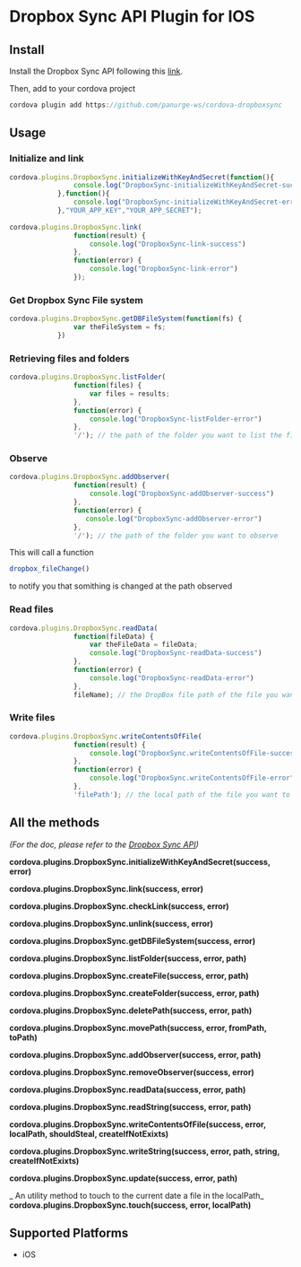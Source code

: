 Dropbox Sync API Plugin for IOS
======

## Install
Install the Dropbox Sync API following this [link](https://www.dropbox.com/developers/sync/sdks/ios).

Then, add to your cordova project

```javascript
cordova plugin add https://github.com/panurge-ws/cordova-dropboxsync
```
## Usage
### Initialize and link
```javascript
cordova.plugins.DropboxSync.initializeWithKeyAndSecret(function(){
                console.log("DropboxSync-initializeWithKeyAndSecret-success")
            },function(){
                console.log("DropboxSync-initializeWithKeyAndSecret-error")
            },"YOUR_APP_KEY","YOUR_APP_SECRET");
            
cordova.plugins.DropboxSync.link(
                function(result) {
                    console.log("DropboxSync-link-success")
                },
                function(error) {
                    console.log("DropboxSync-link-error")
                });
```
### Get Dropbox Sync File system
```javascript
cordova.plugins.DropboxSync.getDBFileSystem(function(fs) {
                var theFileSystem = fs;
            })
```
### Retrieving files and folders
```javascript
cordova.plugins.DropboxSync.listFolder(
                function(files) {
                    var files = results;
                },
                function(error) {
                    console.log("DropboxSync-listFolder-error")
                },
                '/'); // the path of the folder you want to list the files and folders 
```
### Observe
```javascript
cordova.plugins.DropboxSync.addObserver(
                function(result) {
                    console.log("DropboxSync-addObserver-success")
                },
                function(error) {
                   console.log("DropboxSync-addObserver-error")
                },
                '/'); // the path of the folder you want to observe
```
This will call a function
```javascript
dropbox_fileChange()
```
to notify you that somithing is changed at the path observed
### Read files

```javascript
cordova.plugins.DropboxSync.readData(
                function(fileData) {
                	var theFileData = fileData;
                    console.log("DropboxSync-readData-success")
                },
                function(error) {
                    console.log("DropboxSync-readData-error")
                },
                fileName); // the DropBox file path of the file you want to read
```

### Write files 

```javascript
cordova.plugins.DropboxSync.writeContentsOfFile(
                function(result) {
                    console.log("DropboxSync.writeContentsOfFile-success")
                },
                function(error) {
                    console.log("DropboxSync.writeContentsOfFile-error")
                }, 
                'filePath'); // the local path of the file you want to upload to DropBox; 
```

## All the methods 
_(For the doc, please refer to the [Dropbox Sync API](https://www.dropbox.com/developers/sync/docs/ios))_

**cordova.plugins.DropboxSync.initializeWithKeyAndSecret(success, error)**

**cordova.plugins.DropboxSync.link(success, error)**

**cordova.plugins.DropboxSync.checkLink(success, error)**

**cordova.plugins.DropboxSync.unlink(success, error)**

**cordova.plugins.DropboxSync.getDBFileSystem(success, error)**

**cordova.plugins.DropboxSync.listFolder(success, error, path)**

**cordova.plugins.DropboxSync.createFile(success, error, path)**

**cordova.plugins.DropboxSync.createFolder(success, error, path)**

**cordova.plugins.DropboxSync.deletePath(success, error, path)**

**cordova.plugins.DropboxSync.movePath(success, error, fromPath, toPath)**

**cordova.plugins.DropboxSync.addObserver(success, error, path)**

**cordova.plugins.DropboxSync.removeObserver(success, error)**

**cordova.plugins.DropboxSync.readData(success, error, path)**

**cordova.plugins.DropboxSync.readString(success, error, path)**

**cordova.plugins.DropboxSync.writeContentsOfFile(success, error, localPath, shouldSteal, createIfNotExixts)**

**cordova.plugins.DropboxSync.writeString(success, error, path, string, createIfNotExixts)**

**cordova.plugins.DropboxSync.update(success, error, path)**

_ An utility method to touch to the current date a file in the localPath_
**cordova.plugins.DropboxSync.touch(success, error, localPath)**



Supported Platforms
-------------------

- iOS
